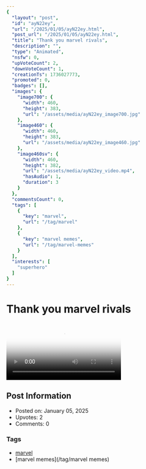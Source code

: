 ```yaml
---
{
  "layout": "post",
  "id": "ayN22ey",
  "url": "/2025/01/05/ayN22ey.html",
  "post_url": "/2025/01/05/ayN22ey.html",
  "title": "Thank you marvel rivals",
  "description": "",
  "type": "Animated",
  "nsfw": 0,
  "upVoteCount": 2,
  "downVoteCount": 1,
  "creationTs": 1736027773,
  "promoted": 0,
  "badges": [],
  "images": {
    "image700": {
      "width": 460,
      "height": 383,
      "url": "/assets/media/ayN22ey_image700.jpg"
    },
    "image460": {
      "width": 460,
      "height": 383,
      "url": "/assets/media/ayN22ey_image460.jpg"
    },
    "image460sv": {
      "width": 460,
      "height": 382,
      "url": "/assets/media/ayN22ey_video.mp4",
      "hasAudio": 1,
      "duration": 3
    }
  },
  "commentsCount": 0,
  "tags": [
    {
      "key": "marvel",
      "url": "/tag/marvel"
    },
    {
      "key": "marvel memes",
      "url": "/tag/marvel-memes"
    }
  ],
  "interests": [
    "superhero"
  ]
}
---
```


# Thank you marvel rivals

<video controls playsinline loop poster="/assets/media/ayN22ey_image460.jpg">
  <source src="/assets/media/ayN22ey_video.mp4" type="video/mp4">
  Your browser does not support the video tag.
</video>

## Post Information

- Posted on: January 05, 2025
- Upvotes: 2
- Comments: 0

### Tags

- [marvel](/tag/marvel)
- [marvel memes](/tag/marvel memes)
